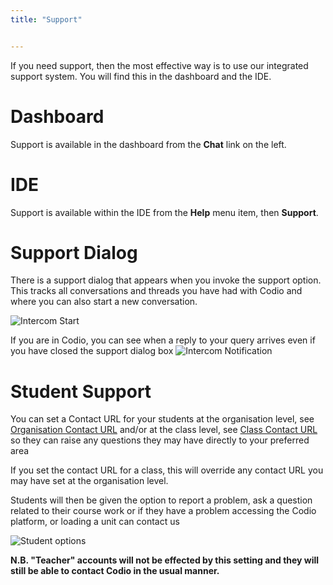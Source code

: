 ```yaml
---
title: "Support"


---
```


If you need support, then the most effective way is to use our integrated support system. You will find this in the dashboard and the IDE.

# Dashboard
Support is available in the dashboard from the **Chat** link on the left.

# IDE
Support is available within the IDE from the **Help** menu item, then **Support**.

# Support Dialog
There is a support dialog that appears when you invoke the support option. This tracks all conversations and threads you have had with Codio and where you can also start a new conversation.

![Intercom Start](/img/intercomstart.png)

If you are in Codio, you can see when a reply to your query arrives even if you have closed the support dialog box
![Intercom Notification](/img/intercomnotification.png)

# Student Support
You can set a Contact URL for your students at the organisation level, see [Organisation Contact URL](/dashboard/organisations/#organisation-contact-url) and/or at the class level, see [Class Contact URL](/classes/classmanagement/classcontacturl) so they can raise any questions they may have directly to your preferred area

If you set the contact URL for a class, this will override any contact URL you may have set at the organisation level.

Students will then be given the option to report a problem, ask a question related to their course work or if they have a problem accessing the Codio platform, or loading a unit can contact us

![Student options](/img/manage_organization/studentoptions.png)


**N.B. "Teacher" accounts will not be effected by this setting and they will still be able to contact Codio in the usual manner.**



